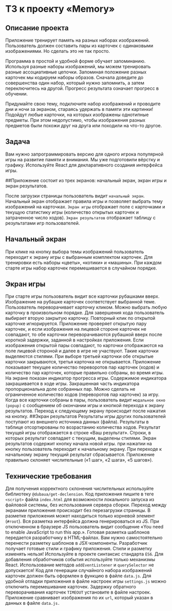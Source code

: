 # ТЗ к проекту «Memory»

## Описание проекта
Приложение тренирует память на разных наборах изображений. Пользователь должен составить пары из карточек с одинаковыми изображениями. Но сделать это не так просто.

Программа в простой и удобной форме обучает запоминанию. Используя разные наборы изображений, мы можем тренировать разные ассоциативные цепочки. Запоминая положение разных карточек мы кодируем наборы образов. Сначала доведите до совершенства один набор, который нужно запомнить, а затем переключитесь на другой. Прогресс результата означает прогресс в обучении.

Придумайте свою тему, подключите набор изображений и проводите дни и ночи за экраном, стараясь удержать в памяти эти картинки! Подойдут любые карточки, на которых изображены однотипные предметы. При этом недопустимо, чтобы изображения разных предметов были похожи друг на друга или походили на что-то другое.


## Задача
Вам нужно запрограммировать версию для одного игрока популярной игры на развитие памяти и внимания. Мы уже подготовили вёрстку и графику. Используйте React для декларативного создания интерфейса игры.

##Приложение состоит из трех экранов: начальный экран, экран игры и экран результатов.

После загрузки страницы пользователь видит `начальный экран`. Начальный экран отображает правила игры и позволяет выбрать тему изображений на карточках.
`Экран игры` отображает поле с карточками и текущую статистику игры (количество открытых карточек и затраченное число ходов).
`Экран результатов` отображает таблицу с результатами игр пользователей.
## Начальный экран
При клике на кнопку выбора темы изображений пользователь переходит к экрану игры с выбранным комплектом карточек.
Для тренировки есть наборы «цветы», «котики» и «машины».
При каждом старте игры набор карточек перемешивается в случайном порядке.
## Экран игры
При старте игры пользователь видит все карточки рубашками вверх. Изображение на рубашке карточек соответствует выбранной теме.
Пользователь переворачивает карточку кликом.
Можно выбрать любую карточку в произвольном порядке. Для завершения хода пользователь выбирает вторую закрытую карточку. Повторный клик по открытой карточке игнорируется.
Приложение проверяет открытую пару карточек, и если изображения на лицевой стороне карточек не совпадают, то обе карточки переворачиваются рубашкой вверх после короткой задержки, заданной в настройках приложения.
Если изображения открытой пары совпадают, то карточки отображаются на поле лицевой стороной и далее в игре не участвуют. Такие карточки выделяются стилями.
При выборе третьей карточки обе открытые карточки закрываются, третья карточка не открывается.
Приложение показывает текущее количество переворотов пар карточек (ходов) и количество пар карточек, которые правильно собраны, во время игры.
На экране показан индикатор прогресса игры. Содержимое индикатора закрашивается в ходе игры. Закрашенная часть индикатора пропорциональна доле собранных пар.
Можно сделать не ограниченное количество ходов (переворотов пар карточек) за игру.
Когда все карточки собраны в пары, пользователь видит `модальное окно (popup)` с сообщением об окончании игры и кнопкой перехода к экрану результатов. Переход к следующему экрану происходит после нажатия на кнопку.
##Экран результатов
Результаты игры других пользователей поступают из внешнего источника данных (файла).
Результаты в таблице отсортированы по возрастанию количества ходов.
Результат текущей игры отображается в строке «Ваш результат».
Строки, в которых результат совпадает с текущим, выделены стилями.
Экран результатов содержит кнопку начала новой игры. при нажатии на кнопку пользователь переходит к начальному экрану.
При переходе к начальному экрану текущий результат сбрасывается.
Приложение правильно склоняет числительные («1 шаг», «2 шага», «5 шагов»).

## Технические требования

Для получения корректного склонения числительных используйте библиотеку `@dubaua/get-declension`.
Код приложения пишите в теге `<script>` файла `index.html` для возможности локального запуска из файловой системы, без использования сервера сборки.
Переход между экранами приложения происходит без перезагрузки страницы.
В разметке приложения может находиться только корневой элемент (`#root`). Вся разметка интерфейса должна генерироваться из JS.
При отключенном в браузере JS пользователь видит сообщение «You need to enable JavaScript to run this app.».
Готовая разметка шаблонов передается разработчику в HTML-файлах. Вам нужно самостоятельно перенести разметку шаблонов в JSX-компоненты.
Разработчик получает готовые стили и графику приложения.
Стили и разметку изменять нельзя!
Используйте в проекте синтаксис стандарта `ES6`.
Для добавления обработчиков события используйте только механизмы React. Использование методов `addEventListener` и `querySelector` не допускается!
Код для генерации случайного набора изображений карточек должен быть оформлен в функцию в файле `data.js`.
Для удобной отладки приложения в файле настроек игры `settings.js` можно отключить перемешивание карточек.
Задержку обратного переворачивания карточек `TIMEOUT` установите в файле настроек.
Приложение сравнивает изображения по их `url`, который указан в данных в файле `data.js.`
